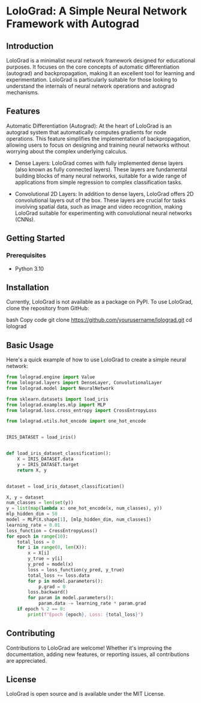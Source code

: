 # LoloGrad: A Simple Neural Network Framework with Autograd

## Introduction

LoloGrad is a minimalist neural network framework designed for educational purposes. It focuses on the core concepts of automatic differentiation (autograd) and backpropagation, making it an excellent tool for learning and experimentation. LoloGrad is particularly suitable for those looking to understand the internals of neural network operations and autograd mechanisms.

## Features

Automatic Differentiation (Autograd): At the heart of LoloGrad is an autograd system that automatically computes gradients for node operations. This feature simplifies the implementation of backpropagation, allowing users to focus on designing and training neural networks without worrying about the complex underlying calculus.

- Dense Layers: LoloGrad comes with fully implemented dense layers (also known as fully connected layers). These layers are fundamental building blocks of many neural networks, suitable for a wide range of applications from simple regression to complex classification tasks.

- Convolutional 2D Layers: In addition to dense layers, LoloGrad offers 2D convolutional layers out of the box. These layers are crucial for tasks involving spatial data, such as image and video recognition, making LoloGrad suitable for experimenting with convolutional neural networks (CNNs).

## Getting Started

### Prerequisites

- Python 3.10

## Installation

Currently, LoloGrad is not available as a package on PyPI. To use LoloGrad, clone the repository from GitHub:

bash
Copy code
git clone https://github.com/yourusername/lolograd.git
cd lolograd

## Basic Usage

Here's a quick example of how to use LoloGrad to create a simple neural network:

```python
from lolograd.engine import Value
from lolograd.layers import DenseLayer, ConvolutionalLayer
from lolograd.model import NeuralNetwork

from sklearn.datasets import load_iris
from lolograd.examples.mlp import MLP
from lolograd.loss.cross_entropy import CrossEntropyLoss

from lolograd.utils.hot_encode import one_hot_encode


IRIS_DATASET = load_iris()


def load_iris_dataset_classification():
    X = IRIS_DATASET.data
    y = IRIS_DATASET.target
    return X, y


dataset = load_iris_dataset_classification()

X, y = dataset
num_classes = len(set(y))
y = list(map(lambda x: one_hot_encode(x, num_classes), y))
mlp_hidden_dim = 50
model = MLP(X.shape[1], [mlp_hidden_dim, num_classes])
learning_rate = 0.01
loss_function = CrossEntropyLoss()
for epoch in range(10):
    total_loss = 0
    for i in range(0, len(X)):
        x = X[i]
        y_true = y[i]
        y_pred = model(x)
        loss = loss_function(y_pred, y_true)
        total_loss += loss.data
        for p in model.parameters():
            p.grad = 0
        loss.backward()
        for param in model.parameters():
            param.data -= learning_rate * param.grad
    if epoch % 2 == 0:
        print(f"Epoch {epoch}, Loss: {total_loss}")

```

## Contributing

Contributions to LoloGrad are welcome! Whether it's improving the documentation, adding new features, or reporting issues, all contributions are appreciated.

## License

LoloGrad is open source and is available under the MIT License.
